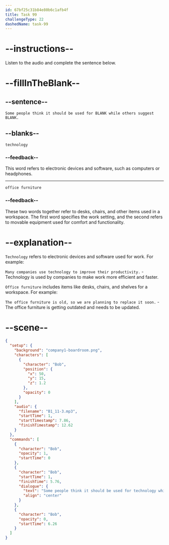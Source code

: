 ```yaml
---
id: 67bf25c31b84e80b6c1afb4f
title: Task 99
challengeType: 22
dashedName: task-99
---
```


<!-- (Audio) Bob: Some people think it should be used for technology while others suggest office furniture. -->

# --instructions--

Listen to the audio and complete the sentence below.

# --fillInTheBlank--

## --sentence--

`Some people think it should be used for BLANK while others suggest BLANK.`

## --blanks--

`technology`

### --feedback--

This word refers to electronic devices and software, such as computers or headphones.

---

`office furniture`

### --feedback--  

These two words together refer to desks, chairs, and other items used in a workspace. The first word specifies the work setting, and the second refers to movable equipment used for comfort and functionality.

# --explanation--

`Technology` refers to electronic devices and software used for work. For example:

`Many companies use technology to improve their productivity.` - Technology is used by companies to make work more efficient and faster.

`Office furniture` includes items like desks, chairs, and shelves for a workspace. For example:

`The office furniture is old, so we are planning to replace it soon.` - The office furniture is getting outdated and needs to be updated.

# --scene--

```json
{
  "setup": {
    "background": "company1-boardroom.png",
    "characters": [
      {
        "character": "Bob",
        "position": {
          "x": 50,
          "y": 15,
          "z": 1.2
        },
        "opacity": 0
      }
    ],
    "audio": {
      "filename": "B1_11-3.mp3",
      "startTime": 1,
      "startTimestamp": 7.86,
      "finishTimestamp": 12.62
    }
  },
  "commands": [
    {
      "character": "Bob",
      "opacity": 1,
      "startTime": 0
    },
    {
      "character": "Bob",
      "startTime": 1,
      "finishTime": 5.76,
      "dialogue": {
        "text": "Some people think it should be used for technology while others suggest office furniture.",
        "align": "center"
      }
    },
    {
      "character": "Bob",
      "opacity": 0,
      "startTime": 6.26
    }
  ]
}
```

